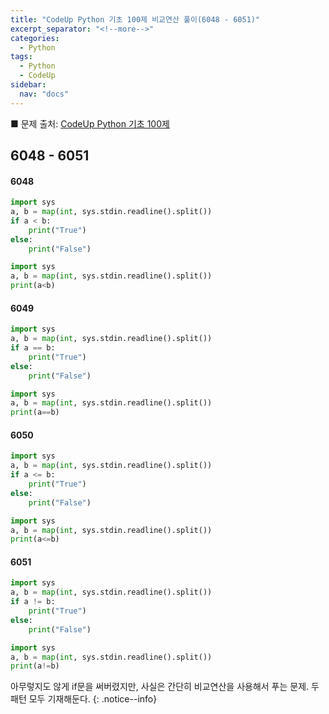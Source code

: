 ```yaml
---
title: "CodeUp Python 기초 100제 비교연산 풀이(6048 - 6051)"
excerpt_separator: "<!--more-->"
categories:
  - Python
tags:
  - Python
  - CodeUp
sidebar:
  nav: "docs"
---
```


■ 문제 출처: [CodeUp Python 기초 100제](https://codeup.kr/problemsetsol.php?psid=33)

## 6048 - 6051

#### 6048
```python
import sys
a, b = map(int, sys.stdin.readline().split())
if a < b:
    print("True")
else:
    print("False")
```

```python
import sys
a, b = map(int, sys.stdin.readline().split())
print(a<b)
```

#### 6049
```python
import sys
a, b = map(int, sys.stdin.readline().split())
if a == b:
    print("True")
else:
    print("False")
```

```python
import sys
a, b = map(int, sys.stdin.readline().split())
print(a==b)
```

#### 6050
```python
import sys
a, b = map(int, sys.stdin.readline().split())
if a <= b:
    print("True")
else:
    print("False")
```

```python
import sys
a, b = map(int, sys.stdin.readline().split())
print(a<=b)
```

#### 6051
```python
import sys
a, b = map(int, sys.stdin.readline().split())
if a != b:
    print("True")
else:
    print("False")
```

```python
import sys
a, b = map(int, sys.stdin.readline().split())
print(a!=b)
```

아무렇지도 않게 if문을 써버렸지만, 사실은 간단히 비교연산을 사용해서 푸는 문제. 두 패턴 모두 기재해둔다.
{: .notice--info}